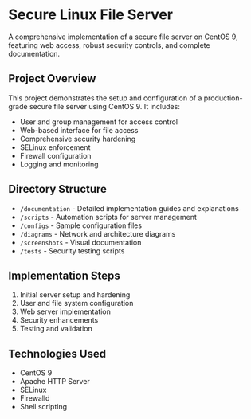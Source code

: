# Secure Linux File Server

A comprehensive implementation of a secure file server on CentOS 9, featuring web access, robust security controls, and complete documentation.

## Project Overview

This project demonstrates the setup and configuration of a production-grade secure file server using CentOS 9. It includes:

- User and group management for access control
- Web-based interface for file access
- Comprehensive security hardening
- SELinux enforcement
- Firewall configuration
- Logging and monitoring

## Directory Structure

- `/documentation` - Detailed implementation guides and explanations
- `/scripts` - Automation scripts for server management
- `/configs` - Sample configuration files
- `/diagrams` - Network and architecture diagrams
- `/screenshots` - Visual documentation
- `/tests` - Security testing scripts

## Implementation Steps

1. Initial server setup and hardening
2. User and file system configuration
3. Web server implementation
4. Security enhancements
5. Testing and validation

## Technologies Used

- CentOS 9
- Apache HTTP Server
- SELinux
- Firewalld
- Shell scripting